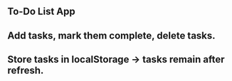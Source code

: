 ## To-Do List App  
## Add tasks, mark them complete, delete tasks.
## Store tasks in localStorage → tasks remain after refresh. 
